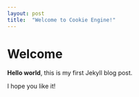 ```yaml
---
layout: post
title:  "Welcome to Cookie Engine!"
---
```


# Welcome

**Hello world**, this is my first Jekyll blog post.

I hope you like it!

